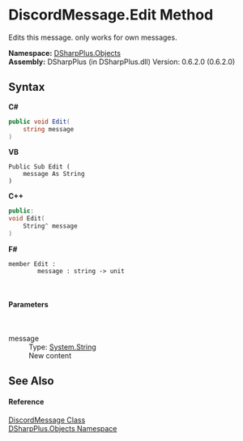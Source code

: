 # DiscordMessage.Edit Method 
 

Edits this message. only works for own messages.

**Namespace:**&nbsp;<a href="b70db947-75ff-488f-5245-350c6ca1e522">DSharpPlus.Objects</a><br />**Assembly:**&nbsp;DSharpPlus (in DSharpPlus.dll) Version: 0.6.2.0 (0.6.2.0)

## Syntax

**C#**<br />
``` C#
public void Edit(
	string message
)
```

**VB**<br />
``` VB
Public Sub Edit ( 
	message As String
)
```

**C++**<br />
``` C++
public:
void Edit(
	String^ message
)
```

**F#**<br />
``` F#
member Edit : 
        message : string -> unit 

```

<br />

#### Parameters
&nbsp;<dl><dt>message</dt><dd>Type: <a href="http://msdn2.microsoft.com/en-us/library/s1wwdcbf" target="_blank">System.String</a><br />New content</dd></dl>

## See Also


#### Reference
<a href="624f2cf1-a9bc-96bc-c884-33ba518d0b5d">DiscordMessage Class</a><br /><a href="b70db947-75ff-488f-5245-350c6ca1e522">DSharpPlus.Objects Namespace</a><br />